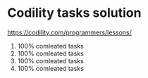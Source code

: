 # Codility tasks solution

https://codility.com/programmers/lessons/

1. 100% comleated tasks
2. 100% comleated tasks
3. 100% comleated tasks
4. 100% comleated tasks